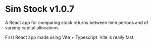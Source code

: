 # Sim Stock v1.0.7

A React app for comparing stock returns between time periods and of varying capital allocations.

First React app made using Vite + Typescript. Vite is really fast.

